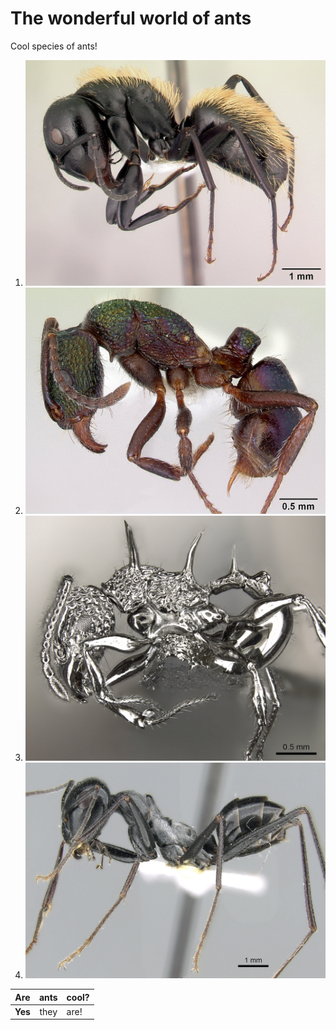 # The wonderful world of ants

Cool species of ants!
1. ![alt text](Images/casent_0.191696_Campontus-darwinii.jpg "Campontus-darwinii")
2. ![alt text](Images/casent_0172345_Rhytidoponera-metallica.jpg "Rhytidoponera-metallica")
3. ![alt text](Images/casent_0901788_p_1_high_Acanthomyrmex-ferox.jpg "Acanthomyrmex-ferox")
4. ![alt text](Images/casent_0906296_p_1_high_Cataglyphis-fortis.jpg "Cataglyphis-fortis")

|Are | ants | cool?|
|---|:---:|---|
|**Yes**| they | are!|
